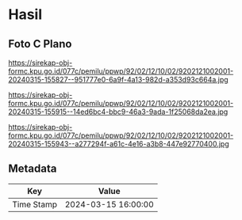 # Hasil

## Foto C Plano

https://sirekap-obj-formc.kpu.go.id/077c/pemilu/ppwp/92/02/12/10/02/9202121002001-20240315-155827--951777e0-6a9f-4a13-982d-a353d93c664a.jpg

https://sirekap-obj-formc.kpu.go.id/077c/pemilu/ppwp/92/02/12/10/02/9202121002001-20240315-155915--14ed6bc4-bbc9-46a3-9ada-1f25068da2ea.jpg

https://sirekap-obj-formc.kpu.go.id/077c/pemilu/ppwp/92/02/12/10/02/9202121002001-20240315-155943--a277294f-a61c-4e16-a3b8-447e92770400.jpg


## Metadata

| Key        | Value               |
| ---------- | ------------------- |
| Time Stamp | 2024-03-15 16:00:00 |



